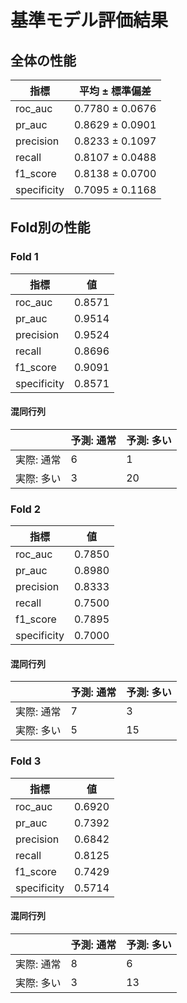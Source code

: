 # 基準モデル評価結果

## 全体の性能

| 指標 | 平均 ± 標準偏差 |
|------|----------------|
| roc_auc | 0.7780 ± 0.0676 |
| pr_auc | 0.8629 ± 0.0901 |
| precision | 0.8233 ± 0.1097 |
| recall | 0.8107 ± 0.0488 |
| f1_score | 0.8138 ± 0.0700 |
| specificity | 0.7095 ± 0.1168 |

## Fold別の性能


### Fold 1

| 指標 | 値 |
|------|----|
| roc_auc | 0.8571 |
| pr_auc | 0.9514 |
| precision | 0.9524 |
| recall | 0.8696 |
| f1_score | 0.9091 |
| specificity | 0.8571 |

#### 混同行列

|              | 予測: 通常 | 予測: 多い |
|--------------|------------|------------|
| 実際: 通常 | 6 | 1 |
| 実際: 多い | 3 | 20 |

### Fold 2

| 指標 | 値 |
|------|----|
| roc_auc | 0.7850 |
| pr_auc | 0.8980 |
| precision | 0.8333 |
| recall | 0.7500 |
| f1_score | 0.7895 |
| specificity | 0.7000 |

#### 混同行列

|              | 予測: 通常 | 予測: 多い |
|--------------|------------|------------|
| 実際: 通常 | 7 | 3 |
| 実際: 多い | 5 | 15 |

### Fold 3

| 指標 | 値 |
|------|----|
| roc_auc | 0.6920 |
| pr_auc | 0.7392 |
| precision | 0.6842 |
| recall | 0.8125 |
| f1_score | 0.7429 |
| specificity | 0.5714 |

#### 混同行列

|              | 予測: 通常 | 予測: 多い |
|--------------|------------|------------|
| 実際: 通常 | 8 | 6 |
| 実際: 多い | 3 | 13 |
